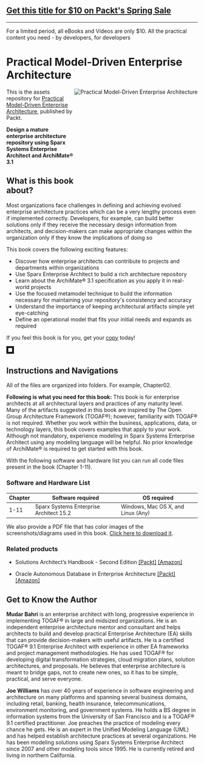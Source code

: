 ## [Get this title for $10 on Packt's Spring Sale](https://www.packt.com/B17363?utm_source=github&utm_medium=packt-github-repo&utm_campaign=spring_10_dollar_2022)
-----
For a limited period, all eBooks and Videos are only $10. All the practical content you need \- by developers, for developers

# Practical Model-Driven Enterprise Architecture

<a href="https://www.packtpub.com/product/practical-model-driven-enterprise-architecture/9781801076166?utm_source=github&utm_medium=repository&utm_campaign=9781801076166"><img src="https://static.packt-cdn.com/products/9781801076166/cover/smaller" alt="Practical Model-Driven Enterprise Architecture" height="256px" align="right"></a>

This is the assets repository for [Practical Model-Driven Enterprise Architecture](https://www.packtpub.com/product/practical-model-driven-enterprise-architecture/9781801076166?utm_source=github&utm_medium=repository&utm_campaign=9781801076166), published by Packt.

**Design a mature enterprise architecture repository using Sparx Systems Enterprise Architect and ArchiMate® 3.1**

## What is this book about?
Most organizations face challenges in defining and achieving evolved enterprise architecture practices which can be a very lengthy process even if implemented correctly. Developers, for example, can build better solutions only if they receive the necessary design information from architects, and decision-makers can make appropriate changes within the organization only if they know the implications of doing so 

This book covers the following exciting features:
* Discover how enterprise architects can contribute to projects and departments within organizations
* Use Sparx Enterprise Architect to build a rich architecture repository
* Learn about the ArchiMate® 3.1 specification as you apply it in real-world projects
* Use the focused metamodel technique to build the information necessary for maintaining your repository's consistency and accuracy
* Understand the importance of keeping architectural artifacts simple yet eye-catching
* Define an operational model that fits your initial needs and expands as required

If you feel this book is for you, get your [copy](https://www.amazon.com/dp/1801076162) today!

<a href="https://www.packtpub.com/?utm_source=github&utm_medium=banner&utm_campaign=GitHubBanner"><img src="https://raw.githubusercontent.com/PacktPublishing/GitHub/master/GitHub.png" 
alt="https://www.packtpub.com/" border="5" /></a>

## Instructions and Navigations
All of the files are organized into folders. For example, Chapter02.

**Following is what you need for this book:**
	This book is for enterprise architects at all architectural layers and practices of any maturity level. Many of the artifacts suggested in this book are inspired by The Open Group Architecture Framework (TOGAF®); however, familiarity with TOGAF® is not required. Whether you work within the business, applications, data, or technology layers, this book covers examples that apply to your work. Although not mandatory, experience modeling in Sparx Systems Enterprise Architect using any modeling language will be helpful. No prior knowledge of ArchiMate® is required to get started with this book.

With the following software and hardware list you can run all code files present in the book (Chapter 1-11).
### Software and Hardware List
| Chapter | Software required | OS required |
| -------- | ------------------------------------ | ----------------------------------- |
| 1-11 | Sparx Systems Enterprise Architect 15.2 | Windows, Mac OS X, and Linux (Any) |

We also provide a PDF file that has color images of the screenshots/diagrams used in this book. [Click here to download it](https://static.packt-cdn.com/downloads/9781801076166_ColorImages.pdf).

### Related products
* Solutions Architect’s Handbook - Second Edition [[Packt]](https://www.packtpub.com/product/solutions-architect-s-handbook-second-edition/9781801816618?utm_source=github&utm_medium=repository&utm_campaign=9781801816618) [[Amazon]](https://www.amazon.com/dp/1801816611)

* Oracle Autonomous Database in Enterprise Architecture [[Packt]](https://www.packtpub.com/product/oracle-autonomous-database-in-enterprise-architecture/9781801072243?utm_source=github&utm_medium=repository&utm_campaign=9781801072243) [[Amazon]](https://www.amazon.com/dp/1801072248)

## Get to Know the Author
**Mudar Bahri**
is an enterprise architect with long, progressive experience in implementing TOGAF® in large and midsized organizations. He is an independent enterprise architecture mentor and consultant and helps architects to build and develop practical Enterprise Architecture (EA) skills that can provide decision-makers with useful artifacts. He is a certified TOGAF® 9.1 Enterprise Architect with experience in other EA frameworks and project management methodologies. He has used TOGAF® for developing digital transformation strategies, cloud migration plans, solution architectures, and proposals. He believes that enterprise architecture is meant to bridge gaps, not to create new ones, so it has to be simple, practical, and serve everyone.

**Joe Williams**
has over 40 years of experience in software engineering and architecture on many platforms and spanning several business domains, including retail, banking, health insurance, telecommunications, environment monitoring, and government systems. He holds a BS degree in information systems from the University of San Francisco and is a TOGAF® 9.1 certified practitioner. Joe preaches the practice of modeling every chance he gets. He is an expert in the Unified Modeling Language (UML) and has helped establish architecture practices at several organizations. He has been modeling solutions using Sparx Systems Enterprise Architect since 2007 and other modeling tools since 1995. He is currently retired and living in northern California.
